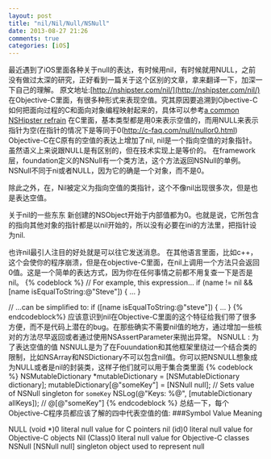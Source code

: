 ```yaml
---
layout: post
title: "nil/Nil/Null/NSNull"
date: 2013-08-27 21:26
comments: true
categories: [iOS]
---
```


最近遇到了iOS里面各种关于null的表达，有时候用nil，有时候就用NULL，之前没有做过太深的研究，正好看到一篇关于这个区别的文章，拿来翻译一下，加深一下自己的理解。
原文地址:[http://nshipster.com/nil/](http://nshipster.com/nil/)
在Objective-C里面，有很多种形式来表现空值。究其原因要追溯到Ojbective-C如何把面向过程的C和面向对象编程映射起来的，具体可以参考[a common NSHipster refrain](http://nshipster.com/ns_enum-ns_options/)
在C里面，基本类型都是用0来表示空值的，而用NULL来表示指针为空(在指针的情况下是等同于0(http://c-faq.com/null/nullor0.html)
Objective-C在C原有的空值的表达上增加了nil, nil是一个指向空值的对象指针。虽然语义上来说跟NULL是有区别的，但在技术实现上是等价的。
在framework层，foundation定义的NSNull有一个类方法，这个方法返回NSNull的单例。NSNull不同于ni或者NULL，因为它的确是一个对象，而不是0。

除此之外，在，Nil被定义为指向空值的类指针，这个不像nil出现很多次，但是也是表达空值。

关于nil的一些东东
新创建的NSObject开始于内部值都为0。也就是说，它所包含的指向其他对象的指针都是以nil开始的，所以没有必要在ini的方法里，把指针设为nil.

也许nil最引人注目的好处就是可以往它发送消息。
在其他语言里面，比如c++，这个会使你的程序崩溃，但是在objective-C里面，在nil上调用一个方法只会返回0值。这是一个简单的表达方式，因为你在任何事情之前都不用复查一下是否是nil。
{% codeblock %}
// For example, this expression...
if (name != nil && [name isEqualToString:@"Steve"]) { ... }

// ...can be simplified to:
if ([name isEqualToString:@"steve"]) { ... }
{% endcodeblock%}
应该意识到nil在Objective-C里面的这个特征给我们带了很多方便，而不是代码上潜在的bug。在那些确实不需要nil值的地方，通过增加一些核对的方法尽早返回或者通过使用NSAssertParameter来抛出异常。
NSNULL : 为了表达空值的值
NSNULL是为了在Fouundation和其他框架里绕过一个结合类的限制，比如NSArray和NSDictionary不可以包含nil值。你可以把NSNULL想象成为NULL或者是nil的封装类，这样子他们就可以用于集合类里面
{% codeblock %}
NSMutableDictionary *mutableDictionary = [NSMutableDictionary dictionary];
mutableDictionary[@"someKey"] = [NSNull null]; // Sets value of NSNull singleton for `someKey`
NSLog(@"Keys: %@", [mutableDictionary allKeys]); // @[@"someKey"]
{% endcodeblock %}
总结一下，每个Objective-C程序员都应该了解的四中代表空值的值:
###Symbol     Value     Meaning

NULL     (void *)0              literal null value for C pointers
nil          (id)0                    literal null value for Objective-C objects
Nil          (Class)0              literal null value for Objective-C classes
NSNull     [NSNull null]       singleton object used to represent null
